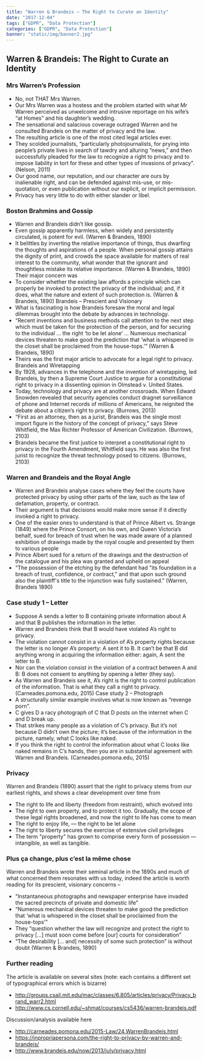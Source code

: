 ```yaml
---
title: "Warren & Brandeis – The Right to Curate an Identity"
date: "2017-12-04"
tags: ["GDPR", "Data Protection"]
categories: ["GDPR", "Data Protection"]
banner: "static/img/banner2.jpg"
---
```


## Warren & Brandeis: The Right to Curate an Identity

### Mrs Warren’s Profession

- No, not THAT Mrs Warren.
- Our Mrs Warren was a hostess and the problem started with what Mr Warren perceived as unwelcome and intrusive reportage on his wife’s “at Homes” and his daughter’s wedding. 
- The sensational and salacious coverage outraged Warren and he consulted Brandeis on the matter of privacy and the law. 
- The resulting article is one of the most cited legal articles ever. 
-	They scolded journalists, “particularly photojournalists, for prying into people’s private lives in search of tawdry and alluring “news,” and then successfully pleaded for the law to recognize a right to privacy and to impose liability in tort for these and other types of invasions of privacy”. (Nelson, 2011) 
-	Our good name, our reputation, and our character are ours by inalienable right, and can be defended against mis-use, or mis-quotation, or even publication without our explicit, or implicit permission. 
-	Privacy has very little to do with either slander or libel.

### Boston Brahmins and Gossip
- Warren and Brandeis didn’t like gossip.
-	Even gossip apparently harmless, when widely and persistently circulated, is potent for evil. (Warren & Brandeis, 1890)
-	It belittles by inverting the relative importance of things, thus dwarfing the thoughts and aspirations of a people. When personal gossip attains the dignity of print, and crowds the space available for matters of real interest to the community, what wonder that the ignorant and thoughtless mistake its relative importance. (Warren & Brandeis, 1890)
Their major concern was 
-	To consider whether the existing law affords a principle which can properly be invoked to protect the privacy of the individual; and, if it does, what the nature and extent of such protection is. (Warren & Brandeis, 1890)
Brandeis – Prescient and Visionary
-	What is fascinating is how Brandeis foresaw the moral and legal dilemmas brought into the debate by advances in technology. 
-	“Recent inventions and business methods call attention to the next step which must be taken for the protection of the person, and for securing to the individual … the right ‘to be let alone’ … Numerous mechanical devices threaten to make good the prediction that ‘what is whispered in the closet shall be proclaimed from the house-tops.’” (Warren & Brandeis, 1890)
-	Theirs was the first major article to advocate for a legal right to privacy.
Brandeis and Wiretapping
-	By 1928, advances in the telephone and the invention of wiretapping, led Brandeis, by then a Supreme Court Justice to argue for a constitutional right to privacy in a dissenting opinion in Olmstead v. United States.  
-	Today, technology and privacy are at another crossroads. When Edward Snowden revealed that security agencies conduct dragnet surveillance of phone and Internet records of millions of Americans, he reignited the debate about a citizen’s right to privacy. (Burrows, 2013)
-	“First as an attorney, then as a jurist, Brandeis was the single most import figure in the history of the concept of privacy,” says Steve Whitfield, the Max Richter Professor of American Civilization. (Burrows, 2103)
-	Brandeis became the first justice to interpret a constitutional right to privacy in the Fourth Amendment, Whitfield says. He was also the first jurist to recognize the threat technology posed to citizens. (Burrows, 2103)

### Warren and Brandeis and the Royal Angle
-	Warren and Brandeis analyse cases where they feel the courts have protected privacy by using other parts of the law, such as the law of defamation, property, or contract.
-	Their argument is that decisions would make more sense if it directly invoked a right to privacy.
-	One of the easier ones to understand is that of Prince Albert vs. Strange (1849) where the Prince Consort, on his own, and Queen Victoria’s behalf, sued for breach of trust when he was made aware of a planned exhibition of drawings made by the royal couple and presented by them to various people
-	Prince Albert sued for a return of the drawings and the destruction of the catalogue and his plea was granted and upheld on appeal
-	“The possession of the etching by the defendant had "its foundation in a breach of trust, confidence, or contract," and that upon such ground also the plaintiff's title to the injunction was fully sustained.” (Warren, Brandeis 1890)

### Case study 1 – Letter

-	Suppose A sends a letter to B containing private information about A and that B publishes the information in the letter.
-	 Warren and Brandeis think that B would have violated A’s right to privacy. 
-	The violation cannot consist in a violation of A’s property rights because the letter is no longer A’s property: A sent it to B. It can’t be that B did anything wrong in acquiring the information either: again, A sent the letter to B. 
-	Nor can the violation consist in the violation of a contract between A and B: B does not consent to anything by opening a letter (they say). 
-	As Warren and Brandeis see it, A’s right is the right to control publication of the information. That is what they call a right to privacy. (Carneades.pomona.edu, 2015)
Case study 2 – Photograph
-	A structurally similar example involves what is now known as “revenge porn”. 
-	C gives D a racy photograph of C that D posts on the internet when C and D break up. 
-	That strikes many people as a violation of C’s privacy. But it’s not because D didn’t own the picture; it’s because of the information in the picture, namely, what C looks like naked. 
-	If you think the right to control the information about what C looks like naked remains in C’s hands, then you are in substantial agreement with Warren and Brandeis. (Carneades.pomona.edu, 2015)

### Privacy

Warren and Brandeis (1890) assert that the right to privacy stems from our earliest rights, and shows a clear development over time from 
-	The right to life and liberty (freedom from restraint), which evolved into 
-	The right to own property, and to protect it too.
Gradually, the scope of these legal rights broadened, and now the right to life has come to mean 
-	The right to enjoy life, — the right to be let alone
-	The right to liberty secures the exercise of extensive civil privileges 
-	The term "property" has grown to comprise every form of possession — intangible, as well as tangible.

### Plus ça change, plus c’est la même chose

Warren and Brandeis wrote their seminal article in the 1890s and much of what concerned them resonates with us today, indeed the article is worth reading for its prescient, visionary concerns – 
-	“Instantaneous photographs and newspaper enterprise have invaded the sacred precincts of private and domestic life”
-	“Numerous mechanical devices threaten to make good the prediction that ‘what is whispered in the closet shall be proclaimed from the house-tops’”
-	They “question whether the law will recognize and protect the right to privacy […] must soon come before [our] courts for consideration”
-	“The desirability [… and] necessity of some such protection” is without doubt
(Warren & Brandeis, 1890)

### Further reading

The article is available on several sites (note: each contains a different set of typographical errors which is bizarre)
- http://groups.csail.mit.edu/mac/classes/6.805/articles/privacy/Privacy_brand_warr2.html
- http://www.cs.cornell.edu/~shmat/courses/cs5436/warren-brandeis.pdf

Discussion/analysis available here
-	http://carneades.pomona.edu/2015-Law/24.WarrenBrandeis.html
-	https://inpropriapersona.com/the-right-to-privacy-by-warren-and-brandeis/
-	http://www.brandeis.edu/now/2013/july/privacy.html


